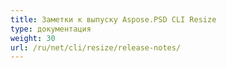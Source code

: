 ```yaml
---
title: Заметки к выпуску Aspose.PSD CLI Resize
type: документация
weight: 30
url: /ru/net/cli/resize/release-notes/
---
```

